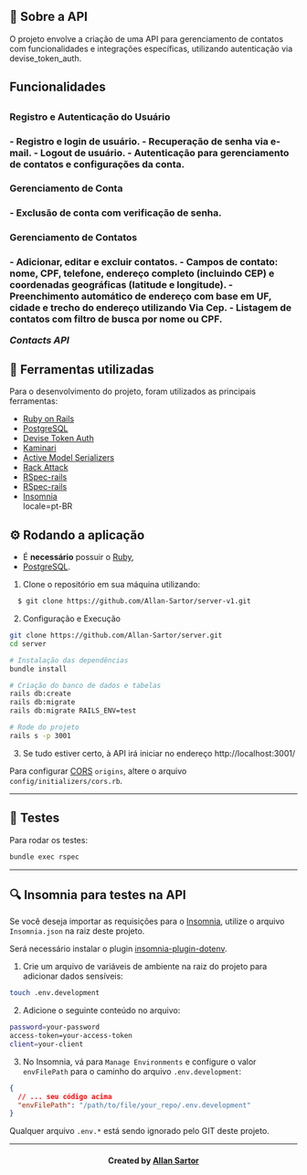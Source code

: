<h2>
  📃 Sobre a API
</h2>

O projeto envolve a criação de uma API para gerenciamento de contatos com funcionalidades e integrações específicas, utilizando autenticação via devise_token_auth.

<h2> Funcionalidades <h2>

<h3> Registro e Autenticação do Usuário <h3>
- Registro e login de usuário.
- Recuperação de senha via e-mail.
- Logout de usuário.
- Autenticação para gerenciamento de contatos e configurações da conta.

<h3> Gerenciamento de Conta <h3>
- Exclusão de conta com verificação de senha.

<h3> Gerenciamento de Contatos <h3>
- Adicionar, editar e excluir contatos.
- Campos de contato: nome, CPF, telefone, endereço completo (incluindo CEP) e coordenadas geográficas (latitude e longitude).
- Preenchimento automático de endereço com base em UF, cidade e trecho do endereço utilizando Via Cep.
- Listagem de contatos com filtro de busca por nome ou CPF.

<i>Contacts API</i>

<h2>🔧 Ferramentas utilizadas</h2>
Para o desenvolvimento do projeto, foram utilizados as principais ferramentas:
<ul>
  <li><a href="https://rubyonrails.org/">Ruby on Rails</a></li>
  <li><a href="https://www.postgresql.org/">PostgreSQL</a></li>
  <li><a href="https://github.com/lynndylanhurley/devise_token_auth">Devise Token Auth</a></li>
  <li><a href="https://rubygems.org/gems/kaminari/versions/0.17.0?locale=pt-BR">Kaminari</a></li>
  <li><a href="https://rubygems.org/gems/active_model_serializers/versions/0.10.2?locale=pt-BR">Active Model Serializers</a></li>
  <li><a href="https://rubygems.org/gems/rack-attack/versions/5.0.1">Rack Attack</a></li>
  <li><a href="https://github.com/rspec/rspec-rails">RSpec-rails</a></li>
  <li><a href="https://rubygems.org/gems/bullet/versions/6.1.0?">RSpec-rails</a></li>
  <li><a href="https://www.postman.com/">Insomnia</a></li>locale=pt-BR
</ul>

<h2>⚙ Rodando a aplicação</h2>
<ul>
  <li>É <b>necessário</b> possuir o <a href="https://www.ruby-lang.org/pt/documentation/installation/">Ruby</a>,</li>
  <li><a href="https://www.postgresql.org/">PostgreSQL</a>.</li>
</ul>

1. Clone o repositório em sua máquina utilizando:

```sh
  $ git clone https://github.com/Allan-Sartor/server-v1.git
```

2. Configuração e Execução

```bash
git clone https://github.com/Allan-Sartor/server.git
cd server

# Instalação das dependências
bundle install

# Criação do banco de dados e tabelas
rails db:create
rails db:migrate
rails db:migrate RAILS_ENV=test

# Rode do projeto
rails s -p 3001
```

3. Se tudo estiver certo, à API irá iniciar no endereço http://localhost:3001/

Para configurar [CORS](https://github.com/cyu/rack-cors) `origins`, altere o arquivo
`config/initializers/cors.rb`.

<hr>

<h2>🧪 Testes</h2>

Para rodar os testes:

```bash
bundle exec rspec
```

<hr>

<h2>🔍 Insomnia para testes na API</h2>

Se você deseja importar as requisições para o [Insomnia](https://insomnia.rest/download), utilize o arquivo `Insomnia.json` na raiz deste projeto.

Será necessário instalar o plugin [insomnia-plugin-dotenv](https://insomnia.rest/plugins/insomnia-plugin-dotenv).

1. Crie um arquivo de variáveis de ambiente na raiz do projeto para adicionar dados sensíveis:

```bash
touch .env.development
```

2. Adicione o seguinte conteúdo no arquivo:

```bash
password=your-password
access-token=your-access-token
client=your-client
```

3. No Insomnia, vá para `Manage Environments` e configure o valor `envFilePath` para o caminho do arquivo `.env.development`:

```json
{
  // ... seu código acima
  "envFilePath": "/path/to/file/your_repo/.env.development"
}
```

Qualquer arquivo `.env.*` está sendo ignorado pelo GIT deste projeto.

<hr>

<h4 align="center">
    Created by <a href="https://www.linkedin.com/in/allan-sartor-aa6844131/" target="_blank">Allan Sartor</a>
</h4>
